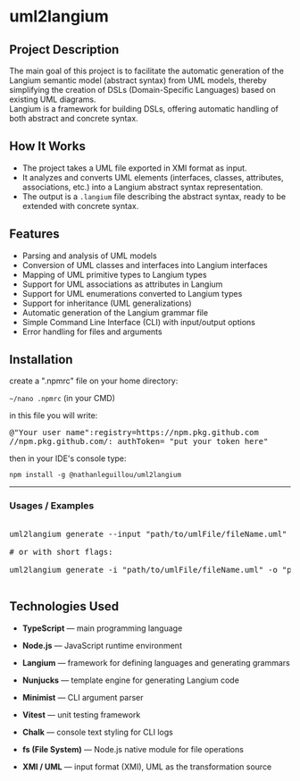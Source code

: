 # **uml2langium**

## Project Description

The main goal of this project is to facilitate the automatic generation of the Langium semantic model (abstract syntax) from UML models, thereby simplifying the creation of DSLs (Domain-Specific Languages) based on existing UML diagrams.  
Langium is a framework for building DSLs, offering automatic handling of both abstract and concrete syntax.

## How It Works

- The project takes a UML file exported in XMI format as input.
- It analyzes and converts UML elements (interfaces, classes, attributes, associations, etc.) into a Langium abstract syntax representation.
- The output is a `.langium` file describing the abstract syntax, ready to be extended with concrete syntax.

## Features

- Parsing and analysis of UML models  
- Conversion of UML classes and interfaces into Langium interfaces 
- Mapping of UML primitive types to Langium types  
- Support for UML associations as attributes in Langium  
- Support for UML enumerations converted to Langium types  
- Support for inheritance (UML generalizations)  
- Automatic generation of the Langium grammar file  
- Simple Command Line Interface (CLI) with input/output options  
- Error handling for files and arguments  

## Installation
create a ".npmrc" file on your home directory: 
                             
`~/nano .npmrc` (in your CMD)


in this file you will write:
<pre>@"Your user name":registry=https://npm.pkg.github.com
//npm.pkg.github.com/:_authToken= "put your token here"
</pre>
then in your IDE's console type:

`npm install -g @nathanleguillou/uml2langium`

---

### **Usages / Examples**

<pre> 
uml2langium generate --input "path/to/umlFile/fileName.uml" --output "path/to/output/fileName.langium"

# or with short flags:

uml2langium generate -i "path/to/umlFile/fileName.uml" -o "path/to/output/fileName.langium"
  
</pre> 

## Technologies Used

- **TypeScript** — main programming language  

- **Node.js** — JavaScript runtime environment  

- **Langium** — framework for defining languages and generating grammars  

- **Nunjucks** — template engine for generating Langium code  

- **Minimist** — CLI argument parser  

- **Vitest** — unit testing framework  

- **Chalk** — console text styling for CLI logs  

- **fs (File System)** — Node.js native module for file operations

- **XMI / UML** — input format (XMI), UML as the transformation source  